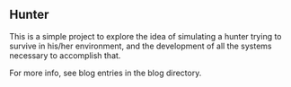 ## Hunter
This is a simple project to explore the idea of simulating a hunter trying to survive in his/her environment, and the development of all the systems necessary to accomplish that.

For more info, see blog entries in the blog directory.
